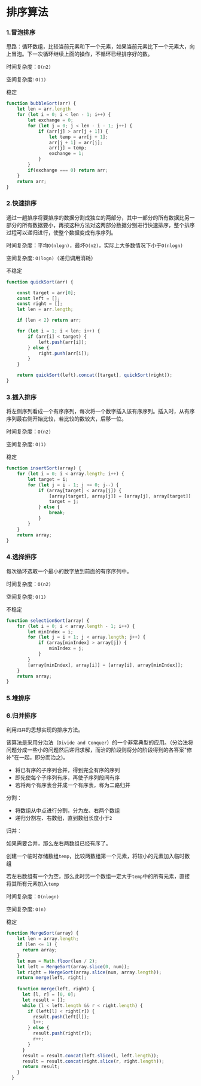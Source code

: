 # 排序算法

### 1.冒泡排序

思路：循环数组，比较当前元素和下一个元素，如果当前元素比下一个元素大，向上冒泡。下一次循环继续上面的操作，不循环已经排序好的数。

时间复杂度：`O(n2)`

空间复杂度:   `O(1)`

稳定

```JavaScript
function bubbleSort(arr) {
    let len = arr.length
    for (let i = 0; i < len - 1; i++) {
        let exchange = 0;
        for (let j = 0; j < len - i - 1; j++) {
            if (arr[j] > arr[j + 1]) {
                let temp = arr[j + 1];
                arr[j + 1] = arr[j];
                arr[j] = temp;
                exchange = 1;
            }
        }
        if(exchange === 0) return arr;
    }
    return arr;
}
```

### 2.快速排序

通过一趟排序将要排序的数据分割成独立的两部分，其中一部分的所有数据比另一部分的所有数据要小，再按这种方法对这两部分数据分别进行快速排序，整个排序过程可以递归进行，使整个数据变成有序序列。

时间复杂度：平均`O(nlogn)`，最坏`O(n2)`，实际上大多数情况下小于`O(nlogn)`

空间复杂度:  `O(logn)`（递归调用消耗）

不稳定

```javascript
function quickSort(arr) {

    const target = arr[0];
    const left = [];
    const right = [];
    let len = arr.length;

    if (len < 2) return arr;

    for (let i = 1; i < len; i++) {
        if (arr[i] < target) {
            left.push(arr[i]);
        } else {
            right.push(arr[i]);
        }
    }

    return quickSort(left).concat([target], quickSort(right));
}
```



### 3.插入排序

将左侧序列看成一个有序序列，每次将一个数字插入该有序序列。插入时，从有序序列最右侧开始比较，若比较的数较大，后移一位。

时间复杂度：`O(n2)`

空间复杂度:   `O(1)`

稳定

```javascript
function insertSort(array) {
    for (let i = 0; i < array.length; i++) {
        let target = i;
        for (let j = i - 1; j >= 0; j--) {
            if (array[target] < array[j]) {
                [array[target], array[j]] = [array[j], array[target]]
                target = j;
            } else {
                break;
            }
        }
    }
    return array;
}
```



### 4.选择排序

每次循环选取一个最小的数字放到前面的有序序列中。

时间复杂度：`O(n2)`

空间复杂度:   `O(1)`

不稳定

```javascript
function selectionSort(array) {
    for (let i = 0; i < array.length - 1; i++) {
        let minIndex = i;
        for (let j = i + 1; j < array.length; j++) {
            if (array[minIndex] > array[j]) {
                minIndex = j;
            }
        }
        [array[minIndex], array[i]] = [array[i], array[minIndex]];
    }
    return array;
}
```



### 5.堆排序

### 6.归并排序

利用`归并`的思想实现的排序方法。

该算法是采用分治法（`Divide and Conquer`）的一个非常典型的应用。（分治法将问题分成一些小的问题然后递归求解，而治的阶段则将分的阶段得到的各答案"修补"在一起，即分而治之)。

- 将已有序的子序列合并，得到完全有序的序列
- 即先使每个子序列有序，再使子序列段间有序
- 若将两个有序表合并成一个有序表，称为二路归并

分割：

- 将数组从中点进行分割，分为左、右两个数组
- 递归分割左、右数组，直到数组长度小于`2`

归并：

如果需要合并，那么左右两数组已经有序了。

创建一个临时存储数组`temp`，比较两数组第一个元素，将较小的元素加入临时数组

若左右数组有一个为空，那么此时另一个数组一定大于`temp`中的所有元素，直接将其所有元素加入`temp`



时间复杂度：`O(nlogn)`

空间复杂度:	`O(n)`

稳定

```javascript
function MergeSort(array) {
    let len = array.length;
    if (len <= 1) {
      return array;
    }
    let num = Math.floor(len / 2);
    let left = MergeSort(array.slice(0, num));
    let right = MergeSort(array.slice(num, array.length));
    return merge(left, right);
  
    function merge(left, right) {
      let [l, r] = [0, 0];
      let result = [];
      while (l < left.length && r < right.length) {
        if (left[l] < right[r]) {
          result.push(left[l]);
          l++;
        } else {
          result.push(right[r]);
          r++;
        }
      }
      result = result.concat(left.slice(l, left.length));
      result = result.concat(right.slice(r, right.length));
      return result;
    }
  }
```


